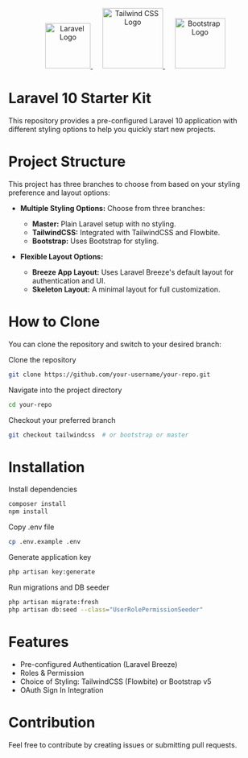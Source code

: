 <p align="center">
  <a href="https://laravel.com" target="_blank">
    <img src="https://upload.wikimedia.org/wikipedia/commons/9/9a/Laravel.svg" width="90" alt="Laravel Logo">
  </a>
  &nbsp;&nbsp;&nbsp;&nbsp;
  <a href="https://tailwindcss.com" target="_blank">
    <img src="https://upload.wikimedia.org/wikipedia/commons/d/d5/Tailwind_CSS_Logo.svg" width="120" alt="Tailwind CSS Logo">
  </a>
  &nbsp;&nbsp;&nbsp;&nbsp;
  <a href="https://getbootstrap.com" target="_blank">
    <img src="https://upload.wikimedia.org/wikipedia/commons/b/b2/Bootstrap_logo.svg" width="100" alt="Bootstrap Logo">
  </a>
</p>


# Laravel 10 Starter Kit
This repository provides a pre-configured Laravel 10 application with different styling options to help you quickly start new projects.

# Project Structure
This project has three branches to choose from based on your styling preference and layout options:

- **Multiple Styling Options:** Choose from three branches:
  - **Master:** Plain Laravel setup with no styling.
  - **TailwindCSS:** Integrated with TailwindCSS and Flowbite.
  - **Bootstrap:** Uses Bootstrap for styling.

- **Flexible Layout Options:**
  - **Breeze App Layout:** Uses Laravel Breeze's default layout for authentication and UI.
  - **Skeleton Layout:** A minimal layout for full customization.

# How to Clone
You can clone the repository and switch to your desired branch:

Clone the repository
```bash
git clone https://github.com/your-username/your-repo.git
```
Navigate into the project directory
```bash
cd your-repo
```
Checkout your preferred branch
```bash
git checkout tailwindcss  # or bootstrap or master
```

# Installation
Install dependencies
```bash
composer install
npm install
```

Copy .env file
```bash
cp .env.example .env
```

Generate application key
```bash
php artisan key:generate
```

Run migrations and DB seeder
```bash
php artisan migrate:fresh
php artisan db:seed --class="UserRolePermissionSeeder" 
```

# Features
- Pre-configured Authentication (Laravel Breeze)
- Roles & Permission 
- Choice of Styling: TailwindCSS (Flowbite) or Bootstrap v5
- OAuth Sign In Integration

# Contribution
Feel free to contribute by creating issues or submitting pull requests.

